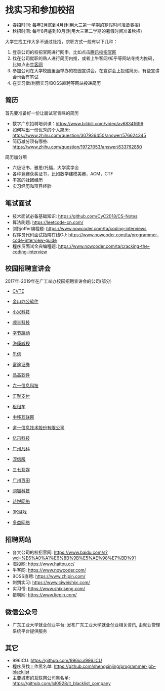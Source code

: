# 找实习和参加校招
- 春招时间: 每年2月底到4月(利用大三第一学期的寒假时间准备春招)
- 秋招时间: 每年8月底到10月(利用大三第二学期的暑假时间准备秋招)

大学生找工作大多不通过社招，求职方式一般有以下几种：
1. 登录公司的校招官网进行网申，比如点击[腾讯校招官网](https://join.qq.com/)
2. 找在公司就职的熟人进行简历内推，或者上牛客网/知乎等网站寻找内推码，比如点击[牛客网](https://www.nowcoder.com/search?query=%E5%86%85%E6%8E%A8%E7%A0%81&type=all)
3. 参加公司在大学校园里面举办的校园宣讲会，在宣讲会上投递简历，有些宣讲会也会有笔试
4. 在实习僧/刺猬实习/BOSS直聘等网站投递简历

## 简历
首先要准备好一份让面试官青睐的简历
- 数字广东招聘培训课：https://www.bilibili.com/video/av68341699
- 如何写出一份优秀的个人简历: https://www.zhihu.com/question/307936450/answer/576624345
- 简历减分项有哪些: https://www.zhihu.com/question/19727053/answer/633762850

简历加分项
- 六级证书，雅思/托福，大学奖学金
- 各种竞赛获奖证书，比如数学建模美赛，ACM，CTF
- 丰富的社团经历
- 实习经历和项目经验

## 笔试面试
- 技术面试必备基础知识: https://github.com/CyC2018/CS-Notes
- 算法刷题: https://leetcode-cn.com/
- 剑指offer编程题: https://www.nowcoder.com/ta/coding-interviews
- 程序员代码面试指南在线OJ: https://www.nowcoder.com/ta/programmer-code-interview-guide
- 程序员面试金典编程题: https://www.nowcoder.com/ta/cracking-the-coding-interview

## 校园招聘宣讲会
2017年-2019年在广工举办校园招聘宣讲会的公司(部分)

- [CVTE](http://www.cvte.com/)
- [金山办公软件](http://join.wps.cn/)
- [小米科技](https://www.mi.com/about/join/)
- [顺丰科技](http://www.sf-tech.com.cn/)
- [字节跳动](https://job.bytedance.com/)
- [海康威视](https://www.hikvision.com/cn/)
- [乐信](https://www.lexin.com/)
- [富途证券](https://www.futunn.com/)

- [品高软件](http://www.bingosoft.net/)
- [六一信息科技](http://www.61info.cn/)
- [汇聚支付](https://www.joinpay.com/)
- [租租车](https://www.zuzuche.com/)
- [中移互联网](http://www.cmichr.com/)
- [道一信息技术股份有限公司](https://www.do1.com.cn/)
- [亿迅科技](http://www.eshore.cn/)
- [广州凡科](https://www.fkw.com/)
- [深信服](http://hr.sangfor.com/)

- [三七互娱](https://zhaopin.37.com/)
- [广州百田](http://www.baitianinfo.com/)
- [网狐科技](http://www.foxuc.cn/)
- [诗悦网络](http://shiyuegame.com/join/school/)
- [3K游戏](https://www.3k.com/)
- [多益网络](https://www.duoyi.com/)

## 招聘网站
- 各大公司的校招官网: https://www.baidu.com/s?wd=%E6%A0%A1%E6%8B%9B%E5%AE%98%E7%BD%91
- 海投网: https://www.haitou.cc/
- 牛客网: https://www.nowcoder.com/
- BOSS直聘: https://www.zhipin.com/
- 刺猬实习: https://www.ciweishixi.com/
- 实习僧: https://www.shixiseng.com/
- 猎聘网: https://www.liepin.com/

## 微信公众号
- 广东工业大学就业创业平台: 发布广东工业大学就业创业相关资讯, 由就业管理系统平台提供服务

## 其它
- 996ICU: https://github.com/996icu/996.ICU
- 程序员找工作黑名单: https://github.com/shengxinjing/programmer-job-blacklist
- 主要城市的互联网公司黑名单: https://github.com/lxl0928/it_blacklist_company